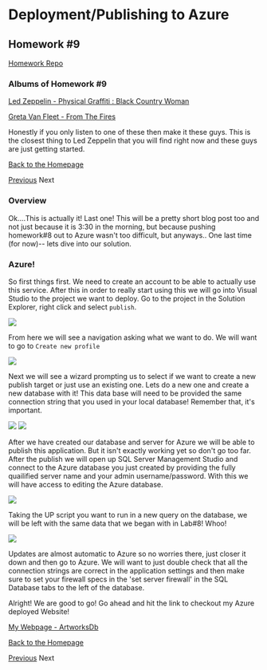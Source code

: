 # Deployment/Publishing to Azure

## Homework #9
[Homework Repo](https://github.com/sonicScape211/sonicScape211.github.io/tree/master/460hw/hw6)

### Albums of Homework #9
[Led Zeppelin - Physical Graffiti : Black Country Woman](https://www.youtube.com/watch?v=pYcQeAnUmNA)

[Greta Van Fleet - From The Fires](https://www.youtube.com/watch?v=NMLrVKZXdvE)

Honestly if you only listen to one of these then make it these guys. This is the closest thing to Led Zeppelin that you will find right now and these guys are just getting started. 

[Back to the Homepage](../../)

  [Previous](../hw8)
  Next

### Overview
   Ok....This is actually it! Last one! This will be a pretty short blog post too and not just because it is 3:30 in the morning, but because pushing homework#8 out to Azure wasn't too difficult, but anyways.. One last time (for now)-- lets dive into our solution.
   
### Azure!
   
   So first things first. We need to create an account to be able to actually use this service. After this in order to really start using this we will go into Visual Studio to the project we want to deploy. Go to the project in the Solution Explorer, right click and select ```publish```. 
   
![](ScreenShots/serverExplorer.PNG)
   
   From here we will see a navigation asking what we want to do. We will want to go to ```Create new profile```
   
![](ScreenShots/new-publish.PNG)

   Next we will see a wizard prompting us to select if we want to create a new publish target or just use an existing one. Lets do a new one and create a new database with it! This data base will need to be provided the same connection string that you used in your local database! Remember that, it's important. 
   
![](ScreenShots/Creating-new-database.PNG)
![](ScreenShots/AddConnectionToDB.PNG)
   
   After we have created our database and server for Azure we will be able to publish this application. But it isn't exactly working yet so don't go too far. After the publish we will open up SQL Server Management Studio and connect to the Azure database you just created by providing the fully quailified server name and your admin username/password. With this we will have access to editing the Azure database. 
   
   ![](ScreenShots/Connect-smss.PNG)
   
   Taking the UP script you want to run in a new query on the database, we will be left with the same data that we began with in Lab#8! Whoo! 
   
   ![](ScreenShots/UP.PNG)
   
   Updates are almost automatic to Azure so no worries there, just closer it down and then go to Azure. We will want to just double check that all the connection strings are correct in the application settings and then make sure to set your firewall specs in the 'set server firewall' in the SQL Database tabs to the left of the database.
   
   Alright! We are good to go! Go ahead and hit the link to checkout my Azure deployed Website!
   
  [My Webpage - ArtworksDb](http://cs460homework8.azurewebsites.net)

  [Back to the Homepage](../../)

  [Previous](../hw8)
  Next
